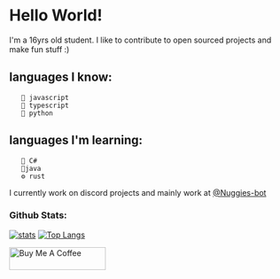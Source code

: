 # Hello World!

I'm a 16yrs old student. I like to contribute to open sourced projects and make fun stuff :)

## languages I know:
       🍎 javascript
       🍔 typescript
       🍟 python
## languages I'm learning: 
       🍦 C#
       🥓java
       ⚙ rust



I currently work on discord projects and mainly work at <a href = "https://github.com/Nuggies-bot"> @Nuggies-bot </a>



### Github Stats:

[![stats](https://github-readme-stats.vercel.app/api?username=Assassin-1234&show_icons=true&layout-compact&theme=tokyonight&&hide_border=true&count_private=true&include_all_commits=true)](https://www.youtube.com/watch?v=dQw4w9WgXcQ) [![Top Langs](https://github-readme-stats.vercel.app/api/top-langs/?username=anuraghazra&show_icons=true&layout=compact&theme=tokyonight&&hide_border=true)](https://www.youtube.com/watch?v=dQw4w9WgXcQ)

<a href="https://www.buymeacoffee.com/AssassiN1234" target="_blank"><img src="https://cdn.buymeacoffee.com/buttons/default-orange.png" alt="Buy Me A Coffee" height="41" width="174"></a>
